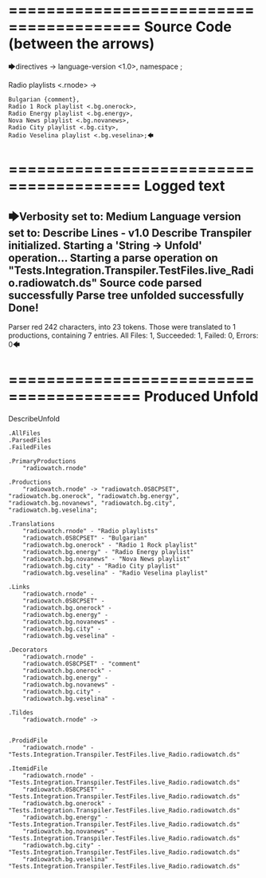 ========================================
Source Code (between the arrows)
========================================

🡆directives ->
	language-version <1.0>,
	namespace <radiowatch>;

Radio playlists <.rnode> ->

	Bulgarian {comment},
	Radio 1 Rock playlist <.bg.onerock>,
	Radio Energy playlist <.bg.energy>,
	Nova News playlist <.bg.novanews>,
	Radio City playlist <.bg.city>,
	Radio Veselina playlist <.bg.veselina>;🡄

========================================
Logged text
========================================

🡆Verbosity set to: Medium
Language version set to: Describe Lines - v1.0
Describe Transpiler initialized.
Starting a 'String -> Unfold' operation...
Starting a parse operation on "Tests.Integration.Transpiler.TestFiles.live_Radio.radiowatch.ds"
Source code parsed successfully
Parse tree unfolded successfully
Done!
------------------------
Parser red 242 characters, into 23 tokens.
Those were translated to 1 productions, containing 7 entries.
All Files: 1, Succeeded: 1, Failed: 0, Errors: 0🡄

========================================
Produced Unfold
========================================

DescribeUnfold

    .AllFiles
    .ParsedFiles
    .FailedFiles

    .PrimaryProductions
        "radiowatch.rnode" 

    .Productions
        "radiowatch.rnode" -> "radiowatch.0S8CPSET", "radiowatch.bg.onerock", "radiowatch.bg.energy", "radiowatch.bg.novanews", "radiowatch.bg.city", "radiowatch.bg.veselina";

    .Translations
        "radiowatch.rnode" - "Radio playlists"
        "radiowatch.0S8CPSET" - "Bulgarian"
        "radiowatch.bg.onerock" - "Radio 1 Rock playlist"
        "radiowatch.bg.energy" - "Radio Energy playlist"
        "radiowatch.bg.novanews" - "Nova News playlist"
        "radiowatch.bg.city" - "Radio City playlist"
        "radiowatch.bg.veselina" - "Radio Veselina playlist"

    .Links
        "radiowatch.rnode" - 
        "radiowatch.0S8CPSET" - 
        "radiowatch.bg.onerock" - 
        "radiowatch.bg.energy" - 
        "radiowatch.bg.novanews" - 
        "radiowatch.bg.city" - 
        "radiowatch.bg.veselina" - 

    .Decorators
        "radiowatch.rnode" - 
        "radiowatch.0S8CPSET" - "comment"
        "radiowatch.bg.onerock" - 
        "radiowatch.bg.energy" - 
        "radiowatch.bg.novanews" - 
        "radiowatch.bg.city" - 
        "radiowatch.bg.veselina" - 

    .Tildes
        "radiowatch.rnode" -> 


    .ProdidFile
        "radiowatch.rnode" - "Tests.Integration.Transpiler.TestFiles.live_Radio.radiowatch.ds"

    .ItemidFile
        "radiowatch.rnode" - "Tests.Integration.Transpiler.TestFiles.live_Radio.radiowatch.ds"
        "radiowatch.0S8CPSET" - "Tests.Integration.Transpiler.TestFiles.live_Radio.radiowatch.ds"
        "radiowatch.bg.onerock" - "Tests.Integration.Transpiler.TestFiles.live_Radio.radiowatch.ds"
        "radiowatch.bg.energy" - "Tests.Integration.Transpiler.TestFiles.live_Radio.radiowatch.ds"
        "radiowatch.bg.novanews" - "Tests.Integration.Transpiler.TestFiles.live_Radio.radiowatch.ds"
        "radiowatch.bg.city" - "Tests.Integration.Transpiler.TestFiles.live_Radio.radiowatch.ds"
        "radiowatch.bg.veselina" - "Tests.Integration.Transpiler.TestFiles.live_Radio.radiowatch.ds"

